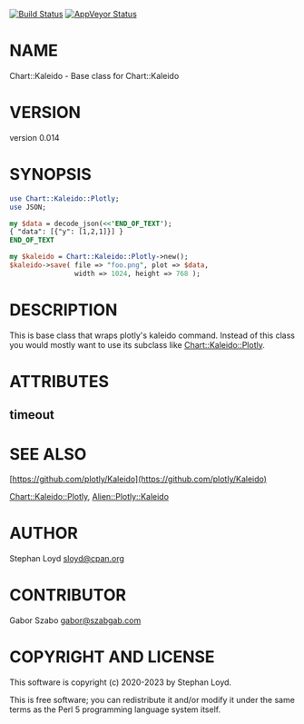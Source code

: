 [![Build Status](https://travis-ci.org/iynehz/perl5-Chart-Kaleido.svg?branch=master)](https://travis-ci.org/iynehz/perl5-Chart-Kaleido)
[![AppVeyor Status](https://ci.appveyor.com/api/projects/status/github/iynehz/perl5-Chart-Kaleido?branch=master&svg=true)](https://ci.appveyor.com/project/iynehz/perl5-Chart-Kaleido)

# NAME

Chart::Kaleido - Base class for Chart::Kaleido

# VERSION

version 0.014

# SYNOPSIS

```perl
use Chart::Kaleido::Plotly;
use JSON;

my $data = decode_json(<<'END_OF_TEXT');
{ "data": [{"y": [1,2,1]}] }
END_OF_TEXT

my $kaleido = Chart::Kaleido::Plotly->new();
$kaleido->save( file => "foo.png", plot => $data,
                width => 1024, height => 768 );
```

# DESCRIPTION

This is base class that wraps plotly's kaleido command.
Instead of this class you would mostly want to use
its subclass like [Chart::Kaleido::Plotly](https://metacpan.org/pod/Chart%3A%3AKaleido%3A%3APlotly).

# ATTRIBUTES

## timeout

# SEE ALSO

[https://github.com/plotly/Kaleido](https://github.com/plotly/Kaleido)

[Chart::Kaleido::Plotly](https://metacpan.org/pod/Chart%3A%3AKaleido%3A%3APlotly),
[Alien::Plotly::Kaleido](https://metacpan.org/pod/Alien%3A%3APlotly%3A%3AKaleido)

# AUTHOR

Stephan Loyd <sloyd@cpan.org>

# CONTRIBUTOR

Gabor Szabo <gabor@szabgab.com>

# COPYRIGHT AND LICENSE

This software is copyright (c) 2020-2023 by Stephan Loyd.

This is free software; you can redistribute it and/or modify it under
the same terms as the Perl 5 programming language system itself.
